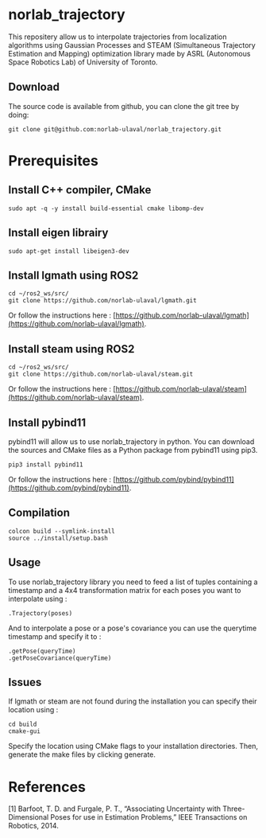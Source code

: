 # norlab_trajectory
This repositery allow us to interpolate trajectories from localization algorithms using Gaussian Processes and STEAM (Simultaneous Trajectory Estimation and Mapping) optimization library made by ASRL (Autonomous Space Robotics Lab) of University of Toronto.

## Download

The source code is available from github, you can clone the git tree by doing:
```````
git clone git@github.com:norlab-ulaval/norlab_trajectory.git
```````

# Prerequisites

## Install C++ compiler, CMake

```````
sudo apt -q -y install build-essential cmake libomp-dev
```````

## Install eigen librairy

```````
sudo apt-get install libeigen3-dev
```````

## Install lgmath using ROS2

```````
cd ~/ros2_ws/src/
git clone https://github.com/norlab-ulaval/lgmath.git
```````
Or follow the instructions here : [https://github.com/norlab-ulaval/lgmath](https://github.com/norlab-ulaval/lgmath).

## Install steam using ROS2

```````
cd ~/ros2_ws/src/
git clone https://github.com/norlab-ulaval/steam.git
```````

Or follow the instructions here : [https://github.com/norlab-ulaval/steam](https://github.com/norlab-ulaval/steam).

## Install pybind11

pybind11 will allow us to use norlab_trajectory in python.
You can download the sources and CMake files as a Python package from pybind11 using pip3.
```````
pip3 install pybind11
```````
Or follow the instructions here : [https://github.com/pybind/pybind11](https://github.com/pybind/pybind11).

## Compilation
```````
colcon build --symlink-install
source ../install/setup.bash
```````

## Usage

To use norlab_trajectory library you need to feed a list of tuples containing a timestamp and a 4x4 transformation matrix for each poses you want to interpolate using :
```````
.Trajectory(poses)
```````

And to interpolate a pose or a pose's covariance you can use the querytime timestamp and specify it to :
```````
.getPose(queryTime)
.getPoseCovariance(queryTime)
```````

## Issues

If lgmath or steam are not found during the installation you can specify their location using :
```````
cd build
cmake-gui
```````
Specify the location using CMake flags to your installation directories. Then, generate the make files by clicking generate.

# References 
[1] Barfoot, T. D. and Furgale, P. T., “Associating Uncertainty with Three-Dimensional Poses for use in Estimation Problems,” IEEE Transactions on Robotics, 2014.
